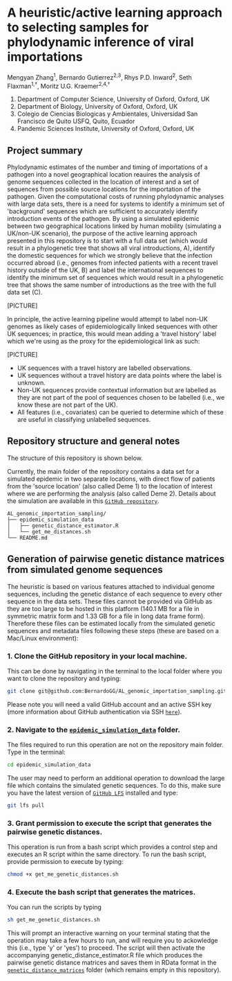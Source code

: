 # A heuristic/active learning approach to selecting samples for phylodynamic inference of viral importations

Mengyan Zhang<sup>1</sup>, Bernardo Gutierrez<sup>2,3</sup>, Rhys P.D. Inward<sup>2</sup>, Seth Flaxman<sup>1,†</sup>, Moritz U.G. Kraemer<sup>2,4,†</sup>

1.	Department of Computer Science, University of Oxford, Oxford, UK
2.	Department of Biology, University of Oxford, Oxford, UK
3.	Colegio de Ciencias Biologicas y Ambientales, Universidad San Francisco de Quito USFQ, Quito, Ecuador
4.	Pandemic Sciences Institute, University of Oxford, Oxford, UK

## Project summary
Phylodynamic estimates of the number and timing of importations of a pathogen into a novel geographical location reauires the analysis of genome sequences collected in the location of interest and a set of sequences from possible source locations for the importation of the pathogen. Given the computational costs of running phylodynamic analyses with large data sets, there is a need for systems to identify a minimum set of 'background' sequences which are sufficient to accurately identify introduction events of the pathogen. By using a simulated epidemic between two geographical locations linked by human mobility (simulating a UK/non-UK scenario), the purpose of the active learning approach presented in this repository is to start with a full data set (which would result in a phylogenetic tree that shows all viral introductions, A), identify the domestic sequences for which we strongly believe that the infection occurred abroad (i.e., genomes from infected patients with a recent travel history outside of the UK, B) and label the international sequences to identify the minimum set of sequences which would result in a phylogenetic tree that shows the same number of introductions as the tree with the full data set (C).

[PICTURE]

In principle, the active learning pipeline would attempt to label non-UK genomes as likely cases of epidemiologically linked sequences with other UK sequences; in practice, this would mean adding a 'travel history' label which we're using as the proxy for the epidemiological link as such:

[PICTURE]

- UK sequences with a travel history are labelled observations.
- UK sequences without a travel history are data points where the label is unknown.
- Non-UK sequences provide contextual information but are labelled as they are not part of the pool of sequences chosen to be labelled (i.e., we know these are not part of the UK).
- All features (i.e., covariates) can be queried to determine which of these are useful in classifying unlabelled sequences.

## Repository structure and general notes
The structure of this repository is shown below.

Currently, the main folder of the repository contains a data set for a simulated epidemic in two separate locations, with direct flow of patients from the 'source location' (also called Deme 1) to the location of interest where we are performing the analysis (also called Deme 2). Details about the simulation are available in this [`GitHub repository`](https://github.com/rhysinward/sampling_phylodyanmics/tree/main). 

```
AL_genomic_importation_sampling/
├── epidemic_simulation_data
│   ├── genetic_distance_estimator.R
│   └── get_me_distances.sh
└── README.md
```

## Generation of pairwise genetic distance matrices from simulated genome sequences
The heuristic is based on various features attached to individual genome sequences, including the genetic distance of each sequence to every other sequence in the data sets. These files cannot be provided via GitHub as they are too large to be hosted in this platform (140.1 MB for a file in symmetric matrix form and 1.33 GB for a file in long data frame form). Therefore these files can be estimated locally from the simulated genetic sequences and metadata files following these steps (these are based on a Mac/Linux environment):

### 1. Clone the GitHub repository in your local machine.
This can be done by navigating in the terminal to the local folder where you want to clone the repository and typing:


```bash
git clone git@github.com:BernardoGG/AL_genomic_importation_sampling.git
```

Please note you will need a valid GitHub account and an active SSH key (more information about GitHub authentication via SSH [`here`](https://docs.github.com/en/authentication/connecting-to-github-with-ssh/about-ssh)).

### 2. Navigate to the [`epidemic_simulation_data`](epidemic_simulation_data/) folder.
The files required to run this operation are not on the repository main folder. Type in the terminal:

```bash
cd epidemic_simulation_data
```

The user may need to perform an additional operation to download the large file which contains the simulated genetic sequences. To do this, make sure you have the latest version of [`GitHub LFS`](https://github.com/git-lfs/git-lfs) installed and type:

```bash
git lfs pull
```

### 3. Grant permission to execute the script that generates the pairwise genetic distances.
This operation is run from a bash script which provides a control step and executes an R script within the same directory. To run the bash script, provide permission to execute by typing:

```bash
chmod +x get_me_genetic_distances.sh
```

### 4. Execute the bash script that generates the matrices.
You can run the scripts by typing

```bash
sh get_me_genetic_distances.sh
```

This will prompt an interactive warning on your terminal stating that the operation may take a few hours to run, and will require you to ackowledge this (i.e., type 'y' or 'yes') to proceed. The script will then activate the accompanying genetic_distance_estimator.R file which produces the pairwise genetic distance matrices and saves them in RData format in the [`genetic_distance_matrices`](epidemic_simulation_data/genetic_distance_matrices) folder (which remains empty in this repository).